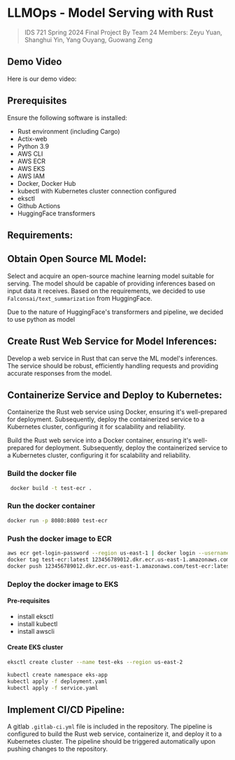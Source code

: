 # LLMOps - Model Serving with Rust

> IDS 721 Spring 2024 Final Project
> By Team 24
> Members: Zeyu Yuan, Shanghui Yin, Yang Ouyang, Guowang Zeng

## Demo Video

Here is our demo video: 

## Prerequisites

Ensure the following software is installed:

- Rust environment (including Cargo)
- Actix-web
- Python 3.9
- AWS CLI
- AWS ECR
- AWS EKS
- AWS IAM
- Docker, Docker Hub
- kubectl with Kubernetes cluster connection configured
- eksctl
- Github Actions
- HuggingFace transformers


## Requirements:

## Obtain Open Source ML Model: 

Select and acquire an open-source machine learning model suitable for serving. The model should be capable of providing inferences based on input data it receives. Based on the requirements, we decided to use `Falconsai/text_summarization` from HuggingFace.

Due to the nature of HuggingFace's transformers and pipeline, we decided to use python as model

## Create Rust Web Service for Model Inferences: 

Develop a web service in Rust that can serve the ML model's inferences. The service should be robust, efficiently handling requests and providing accurate responses from the model.

## Containerize Service and Deploy to Kubernetes: 

Containerize the Rust web service using Docker, ensuring it's well-prepared for deployment. Subsequently, deploy the containerized service to a Kubernetes cluster, configuring it for scalability and reliability.

Build the Rust web service into a Docker container, ensuring it's well-prepared for deployment. Subsequently, deploy the containerized service to a Kubernetes cluster, configuring it for scalability and reliability.

### Build the docker file
```bash
 docker build -t test-ecr .
```

### Run the docker container
```bash
docker run -p 8080:8080 test-ecr
```

### Push the docker image to ECR
```bash
aws ecr get-login-password --region us-east-1 | docker login --username AWS --password-stdin 123456789012.dkr.ecr.us-east-1.amazonaws.com
docker tag test-ecr:latest 123456789012.dkr.ecr.us-east-1.amazonaws.com/test-ecr:latest
docker push 123456789012.dkr.ecr.us-east-1.amazonaws.com/test-ecr:latest
```

### Deploy the docker image to EKS

#### Pre-requisites
- install eksctl
- install kubectl
- install awscli

#### Create EKS cluster
```bash
eksctl create cluster --name test-eks --region us-east-2
```


```bash
kubectl create namespace eks-app
kubectl apply -f deployment.yaml
kubectl apply -f service.yaml
```


## Implement CI/CD Pipeline: 

A gitlab `.gitlab-ci.yml` file is included in the repository. The pipeline is configured to build the Rust web service, containerize it, and deploy it to a Kubernetes cluster. The pipeline should be triggered automatically upon pushing changes to the repository.
